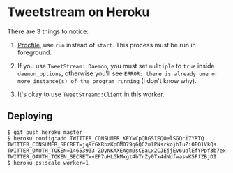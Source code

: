 Tweetstream on Heroku
=====================

There are 3 things to notice:

1. [Procfile](https://github.com/chamnap/tweetstream_heroku_example/blob/master/Procfile#L1), use `run` instead of `start`. This process must be run in foreground.

2. If you use `TweetStream::Daemon`, you must set `multiple` to `true` inside `daemon_options`, otherwise you'll see `ERROR: there is already one or more instance(s) of the program running` (I don't know why).

3. It's okay to use `TweetStream::Client` in this worker.

Deploying
---------

    $ git push heroku master
    $ heroku config:add TWITTER_CONSUMER_KEY=CpQRGSIEQOelSGQci7YRTQ TWITTER_CONSUMER_SECRET=jq9rGXRbzKpOM079q6QC2mlPNsrkojhIuZiOPO1VkQs TWITTER_OAUTH_TOKEN=14653933-ZDyNKAXEAgm9sCEaLx2CJEjjEV6ualEfYPpf3b7ex TWITTER_OAUTH_TOKEN_SECRET=vEP7uHLGkMxgt4bTrZy0Tx4dNdfwaswK5FfZBjDI
    $ heroku ps:scale worker=1
